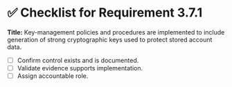 # ✅ Checklist for Requirement 3.7.1

**Title:** Key-management policies and procedures are implemented to include generation of strong cryptographic keys used to protect stored account data.

- [ ] Confirm control exists and is documented.
- [ ] Validate evidence supports implementation.
- [ ] Assign accountable role.
